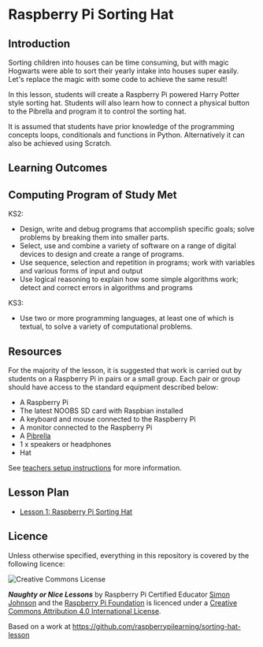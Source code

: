 # Raspberry Pi Sorting Hat

## Introduction

Sorting children into houses can be time consuming, but with magic Hogwarts were able to sort their yearly intake into houses super easily. Let's replace the magic with some code to achieve the same result!

In this lesson, students will create a Raspberry Pi powered Harry Potter style sorting hat. Students will also learn how to connect a physical button to the Pibrella and program it to control the sorting hat. 

It is assumed that students have prior knowledge of the programming concepts loops, conditionals and functions in Python. Alternatively it can also be achieved using Scratch.

## Learning Outcomes

## Computing Program of Study Met
KS2:
- Design, write and debug programs that accomplish specific goals; solve problems by breaking them into smaller parts. 
- Select, use and combine a variety of software on a range of digital devices to design and create a range of programs.
- Use sequence, selection and repetition in programs; work with variables and various forms of input and output
- Use logical reasoning to explain how some simple algorithms work; detect and correct errors in algorithms and programs

KS3:
- Use two or more programming languages, at least one of which is textual, to solve a variety of computational problems. 

## Resources
For the majority of the lesson, it is suggested that work is carried out by students on a Raspberry Pi in pairs or a small group. Each pair or group should have access to the standard equipment described below:

- A Raspberry Pi
- The latest NOOBS SD card with Raspbian installed
- A keyboard and mouse connected to the Raspberry Pi
- A monitor connected to the Raspberry Pi
- A [Pibrella](http://pibrella.com)
- 1 x speakers or headphones
- Hat

See [teachers setup instructions](teachers-instructions.md) for more information.

## Lesson Plan
- [Lesson 1: Raspberry Pi Sorting Hat](lesson-1.md)

## Licence

Unless otherwise specified, everything in this repository is covered by the following licence:

![Creative Commons License](http://i.creativecommons.org/l/by-sa/4.0/88x31.png)

***Naughty or Nice Lessons*** by Raspberry Pi Certified Educator [Simon Johnson](http://teachwithict.weebly.com/harry-potter-sorting-hat.html#sthash.NmynO2x0.kkvB3WUr.dpuf) and the [Raspberry Pi Foundation](http://raspberrypi.org) is licenced under a [Creative Commons Attribution 4.0 International License](http://creativecommons.org/licenses/by-sa/4.0/).

Based on a work at https://github.com/raspberrypilearning/sorting-hat-lesson
